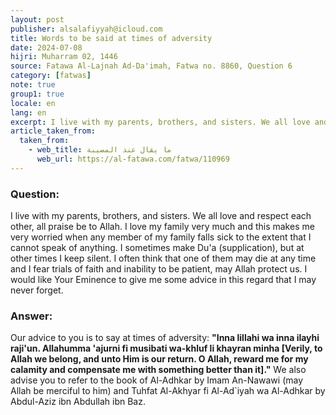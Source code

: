 ```yaml
---
layout: post
publisher: alsalafiyyah@icloud.com
title: Words to be said at times of adversity
date: 2024-07-08
hijri: Muharram 02, 1446
source: Fatawa Al-Lajnah Ad-Da'imah, Fatwa no. 8860, Question 6
category: [fatwas]
note: true
group1: true
locale: en
lang: en
excerpt: I live with my parents, brothers, and sisters. We all love and respect each other, all praise be to Allah. I love my family very much and this makes me very worried when any member of my family falls sick to the extent that I cannot speak of anything.
article_taken_from: 
  taken_from:
    - web_title: ما يقال عند المصيبة
      web_url: https://al-fatawa.com/fatwa/110969
---
```


### Question: 
I live with my parents, brothers, and sisters. We all love and respect each other, all praise be to Allah. I love my family very much and this makes me very worried when any member of my family falls sick to the extent that I cannot speak of anything. I sometimes make Du'a (supplication), but at other times I keep silent. I often think that one of them may die at any time and I fear trials of faith and inability to be patient, may Allah protect us. I would like Your Eminence to give me some advice in this regard that I may never forget.

### Answer: 
Our advice to you is to say at times of adversity: **"Inna lillahi wa inna ilayhi raji'un. Allahumma 'ajurni fi musibati wa-khluf li khayran minha [Verily, to Allah we belong, and unto Him is our return. O Allah, reward me for my calamity and compensate me with something better than it]."** We also advise you to refer to the book of Al-Adhkar by Imam An-Nawawi (may Allah be merciful to him) and Tuhfat Al-Akhyar fi Al-Ad`iyah wa Al-Adhkar by Abdul-Aziz ibn Abdullah ibn Baz.
